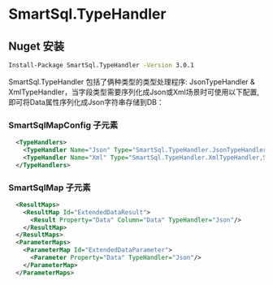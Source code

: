 # SmartSql.TypeHandler

## Nuget 安装

``` cmd
Install-Package SmartSql.TypeHandler -Version 3.0.1
```

SmartSql.TypeHandler 包括了俩种类型的类型处理程序: JsonTypeHandler & XmlTypeHandler，当字段类型需要序列化成Json或Xml场景时可使用以下配置,即可将Data属性序列化成Json字符串存储到DB：

### SmartSqlMapConfig 子元素

``` xml
  <TypeHandlers>
    <TypeHandler Name="Json" Type="SmartSql.TypeHandler.JsonTypeHandler,SmartSql.TypeHandler"/>
    <TypeHandler Name="Xml" Type="SmartSql.TypeHandler.XmlTypeHandler,SmartSql.TypeHandler"/>
  </TypeHandlers>
```

### SmartSqlMap 子元素

``` xml
  <ResultMaps>
    <ResultMap Id="ExtendedDataResult">
      <Result Property="Data" Column="Data" TypeHandler="Json"/>
    </ResultMap>
  </ResultMaps>
  <ParameterMaps>
    <ParameterMap Id="ExtendedDataParameter">
      <Parameter Property="Data" TypeHandler="Json"/>
    </ParameterMap>
  </ParameterMaps>
```